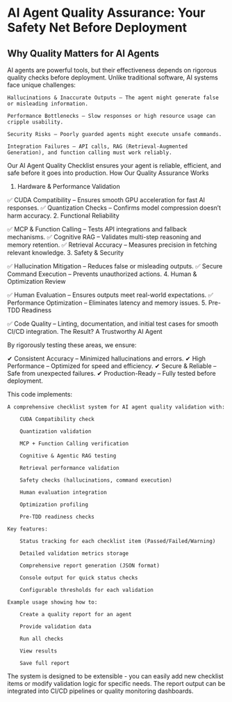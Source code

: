 # AI Agent Quality Assurance: Your Safety Net Before Deployment
## Why Quality Matters for AI Agents
                                                                

AI agents are powerful tools, but their effectiveness depends on rigorous quality checks before deployment. Unlike traditional software, AI systems face unique challenges:

    Hallucinations & Inaccurate Outputs – The agent might generate false or misleading information.

    Performance Bottlenecks – Slow responses or high resource usage can cripple usability.

    Security Risks – Poorly guarded agents might execute unsafe commands.

    Integration Failures – API calls, RAG (Retrieval-Augmented Generation), and function calling must work reliably.

Our AI Agent Quality Checklist ensures your agent is reliable, efficient, and safe before it goes into production.
How Our Quality Assurance Works
1. Hardware & Performance Validation

✅ CUDA Compatibility – Ensures smooth GPU acceleration for fast AI responses.
✅ Quantization Checks – Confirms model compression doesn’t harm accuracy.
2. Functional Reliability

✅ MCP & Function Calling – Tests API integrations and fallback mechanisms.
✅ Cognitive RAG – Validates multi-step reasoning and memory retention.
✅ Retrieval Accuracy – Measures precision in fetching relevant knowledge.
3. Safety & Security

✅ Hallucination Mitigation – Reduces false or misleading outputs.
✅ Secure Command Execution – Prevents unauthorized actions.
4. Human & Optimization Review

✅ Human Evaluation – Ensures outputs meet real-world expectations.
✅ Performance Optimization – Eliminates latency and memory issues.
5. Pre-TDD Readiness

✅ Code Quality – Linting, documentation, and initial test cases for smooth CI/CD integration.
The Result? A Trustworthy AI Agent

By rigorously testing these areas, we ensure:

✔ Consistent Accuracy – Minimized hallucinations and errors.
✔ High Performance – Optimized for speed and efficiency.
✔ Secure & Reliable – Safe from unexpected failures.
✔ Production-Ready – Fully tested before deployment.


This code implements:

    A comprehensive checklist system for AI agent quality validation with:

        CUDA Compatibility check

        Quantization validation

        MCP + Function Calling verification

        Cognitive & Agentic RAG testing

        Retrieval performance validation

        Safety checks (hallucinations, command execution)

        Human evaluation integration

        Optimization profiling

        Pre-TDD readiness checks

    Key features:

        Status tracking for each checklist item (Passed/Failed/Warning)

        Detailed validation metrics storage

        Comprehensive report generation (JSON format)

        Console output for quick status checks

        Configurable thresholds for each validation

    Example usage showing how to:

        Create a quality report for an agent

        Provide validation data

        Run all checks

        View results

        Save full report

The system is designed to be extensible - you can easily add new checklist items or modify validation logic for specific needs. The report output can be integrated into CI/CD pipelines or quality monitoring dashboards.
